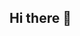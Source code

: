 ## Hi there 👋

<!--
**abhijosy/abhijosy** is a ✨ _special_ ✨ repository because its `README.md` (this file) appears on your GitHub profile.

Here are some ideas to get you started:

- 🔭 I’m currently working on Computer Science
- 🌱 I’m currently learning Computer Science
- 👯 I’m looking to collaborate on Computer Science
- 🤔 I’m looking for help with Computer Science 
- 💬 Ask me about Computer Science
- 📫 How to reach me: josyula.a@northeastern.edu
- 😄 Pronouns: He / Him
- ⚡ Fun fact: I love racket sports 
-->
